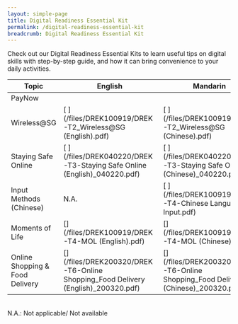 ```yaml
---
layout: simple-page
title: Digital Readiness Essential Kit
permalink: /digital-readiness-essential-kit
breadcrumb: Digital Readiness Essential Kit
---
```


Check out our Digital Readiness Essential Kits to learn useful tips on digital skills with step-by-step guide, and how it can bring convenience to your daily activities.

| Topic | English | Mandarin | Malay | Tamil |
| -- | -- | -- | -- | -- |
| PayNow | [ ](/files/DREK101219/DREK-T1-PAYNow_English_101219.pdf) | [ ](/files/DREK101219/DREK-T1-PAYNow_Chinese_101219.pdf) | [ ](/files/DREK101219/DREK-T1-PAYNow_Malay_101219.pdf) | [ ](/files/DREK101219/DREK-T1-PAYNow_Tamil_101219.pdf)|
| Wireless@SG | [ ](/files/DREK100919/DREK-T2_Wireless@SG (English).pdf) | [ ](/files/DREK100919/DREK-T2_Wireless@SG (Chinese).pdf) | [ ](/files/DREK100919/DREK-T2_Wireless@SG (Malay).pdf) | [ ](/files/DREK101219/DREK-T2-Wireless@SG (Tamil)_101219.pdf) |
| Staying Safe Online | [ ](/files/DREK040220/DREK-T3-Staying Safe Online (English)_040220.pdf) | [ ](/files/DREK040220/DREK-T3-Staying Safe Online (Chinese)_040220.pdf) | [ ](/files/DREK200320/DREK-T3-Staying Safe Online (Malay)_200320.pdf) | [ ](/files/DREK200320/DREK-T3-Staying Safe Online (Tamil)_200320.pdf|
| Input Methods (Chinese) | N.A. |  [ ](/files/DREK100919/DREK-T4-Chinese Language Input.pdf) |  N.A. |  N.A. |
| Moments of Life | [](/files/DREK100919/DREK-T4-MOL (English).pdf) | [](/files/DREK100919/DREK-T4-MOL (Chinese).pdf) | [](/files/DREK100919/DREK-T4-MOL (Malay).pdf) | [](/files/DREK100919/DREK-T4-MOL (Tamil).pdf) |
| Online Shopping & Food Delivery | [](/files/DREK200320/DREK-T6-Online Shopping_Food Delivery (English)_200320.pdf) | [](/files/DREK200320/DREK-T6-Online Shopping_Food Delivery (Chinese)_200320.pdf) | N.A. | N.A. |

<br>N.A.: Not applicable/ Not available

